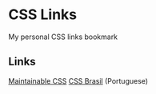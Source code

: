 # CSS Links

My personal CSS links bookmark

## Links

[Maintainable CSS](http://maintainablecss.com/)
[CSS Brasil](http://cssbrasil.org/) (Portuguese)

